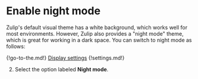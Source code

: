 # Enable night mode

Zulip's default visual theme has a white background, which works well
for most environments.  However, Zulip also provides a "night mode"
theme, which is great for working in a dark space.  You can switch to
night mode as follows:

{!go-to-the.md!} [Display settings](/#settings/display-settings)
{!settings.md!}

2. Select the option labeled **Night mode**.
